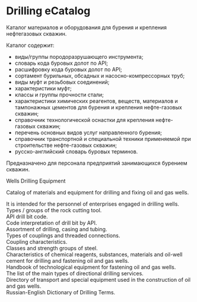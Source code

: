 # Drilling eCatalog


Каталог материалов и оборудования для бурения и крепления нефтегазовых скважин.<br>

Каталог содержит:<br>
- виды/группы породоразрушающего инструмента;<br>
- словарь кода буровых долот по API;<br>
- расшифровку кода буровых долот по API;<br>
- сортамент бурильных, обсадных и насосно-компрессорных труб;<br>
- виды муфт и резьбовых соединений;<br>
- характеристики муфт;<br>
- классы и группы прочности стали;<br>
- характеристики химических реагентов, веществ, материалов и тампонажных цементов для бурения и крепления нефте-газовых скважин;<br>
- справочник технологической оснастки для крепления нефте-газовых скважин;<br>
- перечень основных видов услуг направленного бурения;<br>
- справочник транспортной и специальной техники применяемой при строительстве нефте-газовых скважин;<br>
- русско-английский словарь буровых терминов.<br>

Предназначено для персонала предприятий занимающихся бурением скважин.<br>



Wells Drilling Equipment<br>

Catalog of materials and equipment for drilling and fixing oil and gas wells.<br>


It is intended for the personnel of enterprises engaged in drilling wells.<br>
Types / groups of the rock cutting tool.<br>
API drill bit code.<br>
Code interpretation of drill bit by API.<br>
Assortment of drilling, casing and tubing.<br>
Types of couplings and threaded connections.<br>
Coupling characteristics.<br>
Classes and strength groups of steel.<br>
Characteristics of chemical reagents, substances, materials and oil-well cement for drilling and fastening oil and gas wells.<br>
Handbook of technological equipment for fastening oil and gas wells.<br>
The list of the main types of directional drilling services.<br>
Directory of transport and special equipment used in the construction of oil and gas wells.<br>
Russian-English Dictionary of Drilling Terms.<br>
